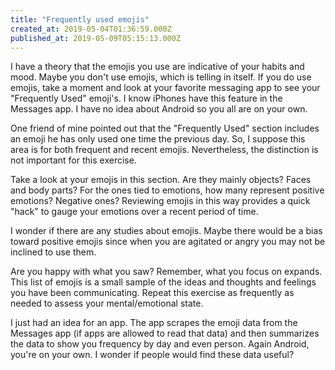```yaml
---
title: "Frequently used emojis"
created_at: 2019-05-04T01:36:59.000Z
published_at: 2019-05-09T05:15:13.000Z
---
```

I have a theory that the emojis you use are indicative of your habits and mood. Maybe you don't use emojis, which is telling in itself. If you do use emojis, take a moment and look at your favorite messaging app to see your "Frequently Used" emoji's. I know iPhones have this feature in the Messages app. I have no idea about Android so you all are on your own. 

One friend of mine pointed out that the "Frequently Used" section includes an emoji he has only used one time the previous day. So, I suppose this area is for both frequent and recent emojis. Nevertheless, the distinction is not important for this exercise.

Take a look at your emojis in this section. Are they mainly objects? Faces and body parts? For the ones tied to emotions, how many represent positive emotions? Negative ones? Reviewing emojis in this way provides a quick "hack" to gauge your emotions over a recent period of time. 

I wonder if there are any studies about emojis. Maybe there would be a bias toward positive emojis since when you are agitated or angry you may not be inclined to use them. 

Are you happy with what you saw? Remember, what you focus on expands. This list of emojis is a small sample of the ideas and thoughts and feelings you have been communicating. Repeat this exercise as frequently as needed to assess your mental/emotional state.

I just had an idea for an app. The app scrapes the emoji data from the Messages app (if apps are allowed to read that data) and then summarizes the data to show you frequency by day and even person. Again Android, you're on your own. I wonder if people would find these data useful?
